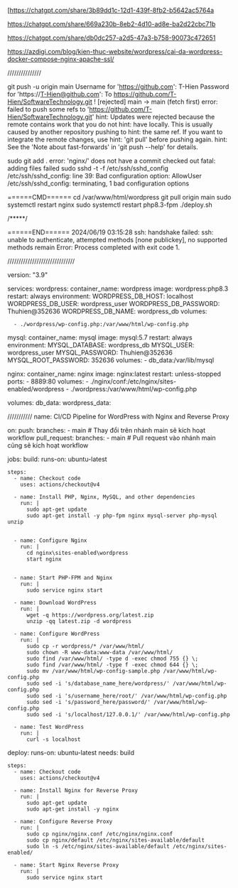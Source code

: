 [https://chatgpt.com/share/3b89dd1c-12d1-439f-8fb2-b5642ac5764a

https://chatgpt.com/share/669a230b-8eb2-4d10-ad8e-ba2d22cbc71b

https://chatgpt.com/share/db0dc257-a2d5-47a3-b758-90073c472651

https://azdigi.com/blog/kien-thuc-website/wordpress/cai-da-wordpress-docker-compose-nginx-apache-ssl/

///////////////

git push -u origin main 
Username for 'https://github.com': T-Hien
Password for 'https://T-Hien@github.com': 
To https://github.com/T-Hien/SoftwareTechnology.git
 ! [rejected]          main -> main (fetch first)
error: failed to push some refs to 'https://github.com/T-Hien/SoftwareTechnology.git'
hint: Updates were rejected because the remote contains work that you do not
hint: have locally. This is usually caused by another repository pushing to
hint: the same ref. If you want to integrate the remote changes, use
hint: 'git pull' before pushing again.
hint: See the 'Note about fast-forwards' in 'git push --help' for details.


sudo git add .
error: 'nginx/' does not have a commit checked out
fatal: adding files failed
 sudo sshd -t -f /etc/ssh/sshd_config
/etc/ssh/sshd_config: line 39: Bad configuration option: AllowUser
/etc/ssh/sshd_config: terminating, 1 bad configuration options



======CMD======
cd /var/www/html/wordpress
git pull origin main
sudo systemctl restart nginx
sudo systemctl restart php8.3-fpm
./deploy.sh

/*****/



======END======
2024/06/19 03:15:28 ssh: handshake failed: ssh: unable to authenticate, attempted methods [none publickey], no supported methods remain
Error: Process completed with exit code 1.



//////////////////////////////

version: "3.9"

services:
  wordpress:
    container_name: wordpress
    image: wordpress:php8.3
    restart: always
    environment:
      WORDPRESS_DB_HOST: localhost
      WORDPRESS_DB_USER: wordpress_user
      WORDPRESS_DB_PASSWORD: Thuhien@352636
      WORDPRESS_DB_NAME: wordpress_db
    volumes:

      - ./wordpress/wp-config.php:/var/www/html/wp-config.php


  mysql:
    container_name: mysql
    image: mysql:5.7
    restart: always
    environment:
      MYSQL_DATABASE: wordpress_db
      MYSQL_USER: wordpress_user
      MYSQL_PASSWORD: Thuhien@352636
      MYSQL_ROOT_PASSWORD: 352636
    volumes:
      - db_data:/var/lib/mysql

  nginx:
    container_name: nginx
    image: nginx:latest
    restart: unless-stopped
    ports:
      - 8889:80
    volumes:
      - ./nginx/conf:/etc/nginx/sites-enabled/wordpress
      - ./wordpress:/var/www/html/wp-config.php


volumes:
  db_data:
  wordpress_data:


  ///////////
  name: CI/CD Pipeline for WordPress with Nginx and Reverse Proxy

on:
  push:
    branches:
      - main  # Thay đổi trên nhánh main sẽ kích hoạt workflow
  pull_request:
    branches:
      - main  # Pull request vào nhánh main cũng sẽ kích hoạt workflow

jobs:
  build:
    runs-on: ubuntu-latest

    steps:
      - name: Checkout code
        uses: actions/checkout@v4

      - name: Install PHP, Nginx, MySQL, and other dependencies
        run: |
          sudo apt-get update
          sudo apt-get install -y php-fpm nginx mysql-server php-mysql unzip

        
      - name: Configure Nginx
        run: |
          cd nginx\sites-enabled\wordpress
          start nginx
    

      - name: Start PHP-FPM and Nginx
        run: |
          sudo service nginx start

      - name: Download WordPress
        run: |
          wget -q https://wordpress.org/latest.zip
          unzip -qq latest.zip -d wordpress

      - name: Configure WordPress
        run: |
          sudo cp -r wordpress/* /var/www/html/
          sudo chown -R www-data:www-data /var/www/html/
          sudo find /var/www/html/ -type d -exec chmod 755 {} \;
          sudo find /var/www/html/ -type f -exec chmod 644 {} \;
          sudo mv /var/www/html/wp-config-sample.php /var/www/html/wp-config.php
          sudo sed -i 's/database_name_here/wordpress/' /var/www/html/wp-config.php
          sudo sed -i 's/username_here/root/' /var/www/html/wp-config.php
          sudo sed -i 's/password_here/password/' /var/www/html/wp-config.php
          sudo sed -i 's/localhost/127.0.0.1/' /var/www/html/wp-config.php

      - name: Test WordPress
        run: |
          curl -s localhost

  deploy:
    runs-on: ubuntu-latest
    needs: build

    steps:
      - name: Checkout code
        uses: actions/checkout@v4

      - name: Install Nginx for Reverse Proxy
        run: |
          sudo apt-get update
          sudo apt-get install -y nginx

      - name: Configure Reverse Proxy
        run: |
          sudo cp nginx/nginx.conf /etc/nginx/nginx.conf
          sudo cp nginx/default /etc/nginx/sites-available/default
          sudo ln -s /etc/nginx/sites-available/default /etc/nginx/sites-enabled/

      - name: Start Nginx Reverse Proxy
        run: |
          sudo service nginx start
